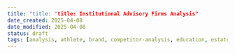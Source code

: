 ```yaml
---
title: "title: "title: Institutional Advisory Firms Analysis"
date_created: 2025-04-08
date_modified: 2025-04-08
status: draft
tags: [analysis, athlete, brand, competitor-analysis, education, estate, financial, institutional-firms, investment, status:draft]
---
```



